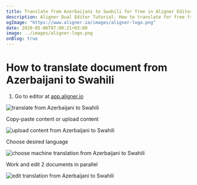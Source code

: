 ```yaml
---
title: Translate from Azerbaijani to Swahili for free in Aligner Editor
description: Aligner Dual Editor Tutorial. How to translate for free from Azerbaijani to Swahili. Aligner is multilingual document management platform. 
ogImage: "https://www.aligner.io/images/aligner-logo.png"
date: 2020-05-06T07:09:21+03:00
image: ../images/aligner-logo.png
onBlog: true
---
```


# How to translate document from Azerbaijani to Swahili

1. Go to editor at [app.aligner.io](https://app.aligner.io "Aligner App web page")

![translate from Azerbaijani to Swahili](../aligner-blank-editor.png "translate from Azerbaijani to Swahili")

Copy-paste content or upload content

![upload content from Azerbaijani to Swahili](../aligner-uploaded-document.png "upload content from Azerbaijani to Swahili")

Choose desired language

![choose machine translation from Azerbaijani to Swahili](../aligner-language-dropdown.png "choose machine translation from Azerbaijani to Swahili")

Work and edit 2 documents in parallel

![edit translation from Azerbaijani to Swahili](../aligner-double-sitded-editor.png "edit translation from Azerbaijani to Swahili")

